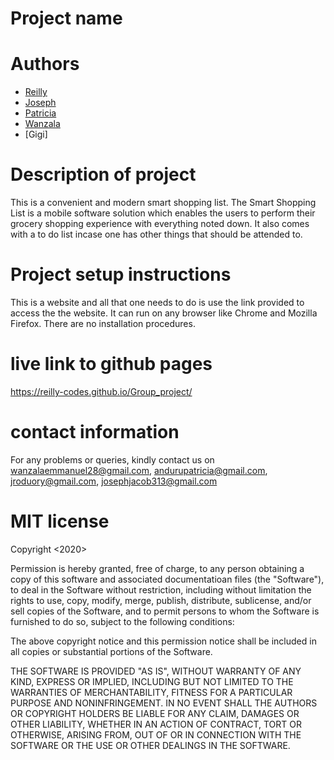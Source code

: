 # Project name

# Authors
- [Reilly](https://github.com/reilly-codes)
- [Joseph](https://github.com/JosephJacob)
- [Patricia](https://github.com/PatriciaAnduru)
- [Wanzala](https://github.com/EmmanuelWanzala)
- [Gigi]

# Description of project
This is a convenient and modern smart shopping list. The Smart Shopping List is a mobile software solution which enables the users to perform their grocery shopping experience with everything noted down. It also comes with a to do list incase one has other things that should be attended to.

# Project setup instructions
This is a website and all that one needs to do is use the link provided to access the the website. It can run on any browser like Chrome and Mozilla Firefox. There are no installation procedures.
# live link to github pages
https://reilly-codes.github.io/Group_project/

# contact information
For any problems or queries, kindly contact us on wanzalaemmanuel28@gmail.com, andurupatricia@gmail.com, jroduory@gmail.com, josephjacob313@gmail.com

# MIT license
Copyright <2020> <Reilly Oduory>

Permission is hereby granted, free of charge, to any person obtaining a copy of this software and associated documentatioan files (the "Software"), to deal in the Software without restriction, including without limitation the rights to use, copy, modify, merge, publish, distribute, sublicense, and/or sell copies of the Software, and to permit persons to whom the Software is furnished to do so, subject to the following conditions:

The above copyright notice and this permission notice shall be included in all copies or substantial portions of the Software.

THE SOFTWARE IS PROVIDED "AS IS", WITHOUT WARRANTY OF ANY KIND, EXPRESS OR IMPLIED, INCLUDING BUT NOT LIMITED TO THE WARRANTIES OF MERCHANTABILITY, FITNESS FOR A PARTICULAR PURPOSE AND NONINFRINGEMENT. IN NO EVENT SHALL THE AUTHORS OR COPYRIGHT HOLDERS BE LIABLE FOR ANY CLAIM, DAMAGES OR OTHER LIABILITY, WHETHER IN AN ACTION OF CONTRACT, TORT OR OTHERWISE, ARISING FROM, OUT OF OR IN CONNECTION WITH THE SOFTWARE OR THE USE OR OTHER DEALINGS IN THE SOFTWARE.

